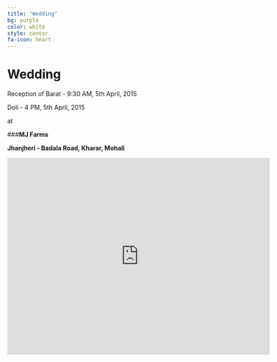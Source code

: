 ```yaml
---
title: "Wedding"
bg: purple
color: white
style: center
fa-icon: heart
---
```


# Wedding

Reception of Barat - 9:30 AM, 5th April, 2015

Doli - 4 PM, 5th April, 2015

at

###__MJ Farms__

__Jhanjheri - Badala Road, Kharar, Mohali__

<iframe width="600" height="450" frameborder="0" style="border:0" src="https://www.google.com/maps/embed/v1/place?q=mj%20farm&key=AIzaSyBY7pLY7c6FUHnStwsdyQzF30Ra3xbf7UQ"></iframe> 
